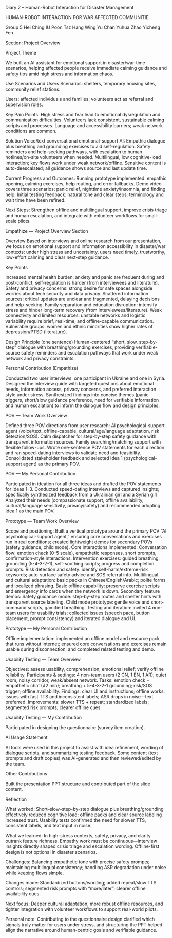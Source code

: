Diary 2 – Human-Robot Interaction for Disaster Management

HUMAN-ROBOT INTERACTION FOR WAR AFFECTED COMMUNITIE

Group 5 
 Hei Ching IU
 Poon Tsz Hang
 Wing Yu Chan
 Yuhua Zhao
 Yicheng Fen

Section: Project Overview

Project Theme

We built an AI assistant for emotional support in disaster/war-time scenarios, helping affected people receive immediate calming guidance and safety tips amid high stress and information chaos.

Use Scenarios and Users Scenarios: 
shelters, temporary housing sites, community relief stations.

Users: affected individuals and families; volunteers act as referral and supervision roles.

Key Pain Points: High stress and fear lead to emotional dysregulation and communication difficulties.
Volunteers lack consistent, sustainable calming scripts and processes.
Language and accessibility barriers; weak network conditions are common.

Solution Voice/text conversational emotional-support AI:
Empathic dialogue plus breathing and grounding exercises to aid self-regulation.
Safety reminders and help-seeking pathways, with escalation to human hotlines/on-site volunteers when needed.
Multilingual, low cognitive-load interaction; key flows work under weak network/offline.
Sensitive content is auto-deescalated; all guidance shows source and last update time.

Current Progress and Outcomes: 
Running prototype implemented: empathic opening, calming exercises, help routing, and error fallbacks.
Demo video covers three scenarios: panic relief, nighttime anxiety/insomnia, and finding help.
Initial testing feedback: natural tone and clear steps; terminology and wait time have been refined.

Next Steps: 
Strengthen offline and multilingual support, improve crisis triage and human escalation, and integrate with volunteer workflows for small-scale pilots.



Empathize — Project Overview Section

Overview
Based on interviews and online research from our presentation, we focus on emotional support and information accessibility in disaster/war contexts: under high stress and uncertainty, users need timely, trustworthy, low-effort calming and clear next-step guidance.

Key Points

Increased mental health burden: anxiety and panic are frequent during and post-conflict; self-regulation is harder (from interviewees and literature).
Safety and privacy concerns: strong desire for safe spaces alongside worries about tech security and data privacy.
Scattered information sources: critical updates are unclear and fragmented, delaying decisions and help-seeking.
Family separation and education disruption: intensify stress and hinder long-term recovery (from interviewees/literature).
Weak connectivity and limited resources: unstable networks and logistic variability require brief, real-time, and offline-capable communication.
Vulnerable groups: women and ethnic minorities show higher rates of depression/PTSD (literature).

Design Principle (one sentence)
Human-centered “short, slow, step-by-step” dialogue with breathing/grounding exercises, providing verifiable-source safety reminders and escalation pathways that work under weak network and privacy constraints.

Personal Contribution (Empathize)

Conducted two user interviews: one participant in Ukraine and one in Syria.
Designed the interview guide with targeted questions about emotional needs, information access, privacy concerns, and preferred interaction style under stress.
Synthesized findings into concise themes (panic triggers, short/slow guidance preference, need for verifiable information and human escalation) to inform the dialogue flow and design principles.

POV — Team Work Overview

Defined three POV directions from user research:
AI psychological-support agent (voice/text, offline-capable, cultural/age/language adaptation, risk detection/SOS).
Calm dispatcher for step-by-step safety guidance with transparent information sources.
Family searching/matching support with flexible follow-ups.
Wrote one-sentence POV statements for each direction and ran speed-dating interviews to validate need and feasibility.
Consolidated stakeholder feedback and selected Idea 1 (psychological-support agent) as the primary POV.

POV — My Personal Contribution

Participated in ideation for all three ideas and drafted the POV statements for Ideas 1–3.
Conducted speed-dating interviews and captured insights; specifically synthesized feedback from a Ukrainian girl and a Syrian girl.
Analyzed their needs (compassionate support, offline availability, cultural/language sensitivity, privacy/safety) and recommended adopting Idea 1 as the main POV.

Prototype — Team Work Overview

Scope and positioning: Built a vertical prototype around the primary POV “AI psychological-support agent,” ensuring core conversations and exercises run in real conditions; created lightweight demos for secondary POVs (safety guidance, child mode).
Core interactions implemented:
Conversation flow: emotion check (0–5 scale), empathetic responses, short prompts, confirmation-style interactions.
Intervention exercises: guided breathing, grounding (5-4-3-2-1), self-soothing scripts; progress and completion prompts.
Risk detection and safety: identify self-harm/extreme-risk keywords; auto-surface safety advice and SOS referral info.
Multilingual and cultural adaptation: basic packs in Chinese/English/Arabic; polite forms and localized phrasing.
Basic offline capability: preserve exercise scripts and emergency info cards when the network is down.
Secondary feature demos:
Safety guidance mode: step-by-step routes and shelter hints with transparent source labeling.
Child mode prototype: gentle voice and short-command scripts, gamified breathing.
Testing and iteration: invited 4 non-team users for usability trials; collected issues (speech pace, button placement, prompt consistency) and iterated dialogue and UI.

Prototype — My Personal Contribution


Offline implementation: implemented an offline model and resource pack that runs without internet; ensured core conversations and exercises remain usable during disconnection, and completed related testing and demo.

Usability Testing — Team Overview

Objectives: assess usability, comprehension, emotional relief; verify offline reliability.
Participants & settings: 4 non-team users (2 CN, 1 EN, 1 AR); quiet room, noisy corridor, weak/absent network.
Tasks: emotion check + empathetic chat (≤2 min); breathing + 5-4-3-2-1 grounding; risk/SOS trigger; offline availability.
Findings: clear UI and instructions; offline works; issues with fast TTS and inconsistent labels; ASR drops in noise—text preferred.
Improvements: slower TTS + repeat; standardized labels; segmented risk prompts; clearer offline cues.

Usability Testing — My Contribution

Participated in designing the questionnaire (survey item creation).

AI Usage Statement

AI tools were used in this project to assist with idea refinement, wording of dialogue scripts, and summarizing testing feedback. Some content (text prompts and draft copies) was AI-generated and then reviewed/edited by the team.

Other Contributions

Built the presentation PPT structure and contributed part of the slide content.

Reflection

What worked: Short–slow–step-by-step dialogue plus breathing/grounding effectively reduced cognitive load; offline packs and clear source labeling increased trust. Usability tests confirmed the need for slower TTS, consistent labels, and text input in noise.

What we learned: In high-stress contexts, safety, privacy, and clarity outrank feature richness. Empathy work must be continuous—interview insights directly shaped crisis triage and escalation wording. Offline-first design is not optional in disaster scenarios.

Challenges: Balancing empathetic tone with precise safety prompts; maintaining multilingual consistency; handling ASR degradation under noise while keeping flows simple.

Changes made: Standardized buttons/wording; added repeat/slow TTS controls; segmented risk prompts with “more/later”; clearer offline availability cues.

Next focus: Deeper cultural adaptation, more robust offline resources, and tighter integration with volunteer workflows to support real-world pilots.

Personal note: Contributing to the questionnaire design clarified which signals truly matter for users under stress, and structuring the PPT helped align the narrative around human-centric goals and verifiable guidance.













